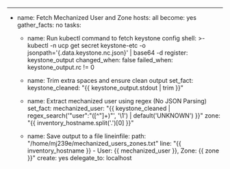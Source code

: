 ---
- name: Fetch Mechanized User and Zone
  hosts: all
  become: yes
  gather_facts: no
  tasks:
    - name: Run kubectl command to fetch keystone config
      shell: >-
        kubectl -n ucp get secret keystone-etc -o jsonpath='{.data.keystone\.nc\.json}' | base64 -d
      register: keystone_output
      changed_when: false
      failed_when: keystone_output.rc != 0

    - name: Trim extra spaces and ensure clean output
      set_fact:
        keystone_cleaned: "{{ keystone_output.stdout | trim }}"

    - name: Extract mechanized user using regex (No JSON Parsing)
      set_fact:
        mechanized_user: "{{ keystone_cleaned | regex_search('\"user\":\"([^\"]+)\"', '\\1') | default('UNKNOWN') }}"
        zone: "{{ inventory_hostname.split('.')[0] }}"

    - name: Save output to a file
      lineinfile:
        path: "/home/mj239e/mechanized_users_zones.txt"
        line: "{{ inventory_hostname }} - User: {{ mechanized_user }}, Zone: {{ zone }}"
        create: yes
      delegate_to: localhost
